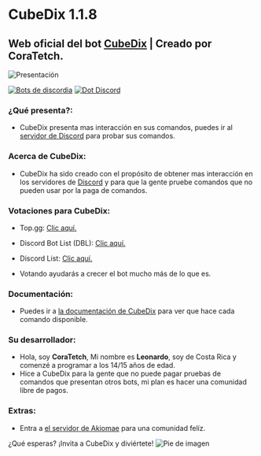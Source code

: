 # CubeDix 1.1.8
## Web oficial del bot [CubeDix](https://cubedix.akiomae.com/) | Creado por CoraTetch.
![Presentación](https://cdn.discordapp.com/attachments/1133122455163109417/1143237417856401428/Logo_video.png)

[![Bots de discordia](https://top.gg/api/widget/1123401179142045727.svg)](https://top.gg/bot/1123401179142045727) [![Dot Discord](https://discordbotlist.com/api/v1/bots/1123401179142045727/widget)](https://discordbotlist.com/bots/cubedix) 

### ¿Qué presenta?:
- CubeDix presenta mas interacción en sus comandos, puedes ir al [servidor de Discord](https://discord.gg/6KBDQhXGdj) para probar sus comandos.

### Acerca de CubeDix:
- CubeDix ha sido creado con el propósito de obtener mas interacción en los servidores de [Discord](https://discord.com) y para que la gente pruebe comandos que no pueden usar por la paga de comandos.

### Votaciones para CubeDix:
- Top.gg: [Clic aquí.](https://top.gg/bot/1123401179142045727?s=02209a61a8247)
- Discord Bot List (DBL): [Clic aquí.](https://discordbotlist.com/bots/cubedix/upvote)
- Discord List: [Clic aquí.](https://discordlist.gg/bot/1123401179142045727)

- Votando ayudarás a crecer el bot mucho más de lo que es.

### Documentación:
- Puedes ir a [la documentación de CubeDix](https://cubedix.akiomae.com/docs.html) para ver que hace cada comando disponible.

### Su desarrollador:
- Hola, soy **CoraTetch**, Mi nombre es **Leonardo**, soy de Costa Rica y comenzé a programar a los 14/15 años de edad.
- Hice a CubeDix para la gente que no puede pagar pruebas de comandos que presentan otros bots, mi plan es hacer una comunidad libre de pagos.

### Extras:
- Entra a [el servidor de Akiomae](https://discord.gg/em3SZKezCu) para una comunidad felíz.

¿Qué esperas? ¡Invita a CubeDix y diviértete!
![Pie de imagen](https://cdn.discordapp.com/attachments/1133122455163109417/1143255878955446313/Noche.png)
